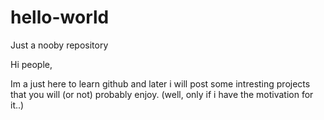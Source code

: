 # hello-world
Just a nooby repository

Hi people,

Im a just here to learn github and later i will post some intresting projects that you will (or not) probably enjoy. (well, only if i have the motivation for it..)

